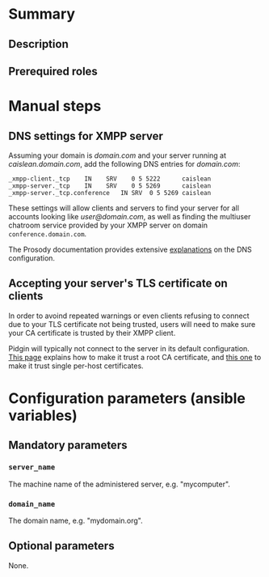 # Summary

## Description

## Prerequired roles

# Manual steps

## DNS settings for XMPP server

Assuming your domain is _domain.com_ and your server running at
_caislean.domain.com_, add the following DNS entries for _domain.com_:

    _xmpp-client._tcp    IN    SRV    0 5 5222      caislean
    _xmpp-server._tcp    IN    SRV    0 5 5269      caislean
    _xmpp-server._tcp.conference   IN SRV  0 5 5269 caislean

These settings will allow clients and servers to find your server for all
accounts looking like _user@domain.com_, as well as finding the multiuser
chatroom service provided by your XMPP server on domain `conference.domain.com`.

The Prosody documentation provides extensive
[explanations](https://prosody.im/doc/dns) on the DNS configuration.

## Accepting your server's TLS certificate on clients

In order to avoind repeated warnings or even clients refusing to connect due to
your TLS certificate not being trusted, users will need to make sure your CA
certificate is trusted by their XMPP client.

Pidgin will typically not connect to the server in its default configuration.
[This page](http://cl0secall.net/post/425) explains how to make it trust a root
CA certificate, and [this
one](http://www.maketecheasier.com/having-pidgin-ssl-certificate-error-heres-the-fix/)
to make it trust single per-host certificates.

# Configuration parameters (ansible variables)

## Mandatory parameters

### `server_name`

The machine name of the administered server, e.g. "mycomputer".

### `domain_name`

The domain name, e.g. "mydomain.org".

## Optional parameters

None.
